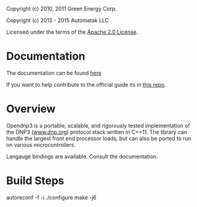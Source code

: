 Copyright (c) 2010, 2011 Green Energy Corp.

Copyright (c) 2013 - 2015 Automatak LLC

Licensed under the terms of the [Apache 2.0 License](http://www.apache.org/licenses/LICENSE-2.0.html).

Documentation
=============

The documentation can be found [here](http://www.automatak.com/opendnp3)

If you want to help contribute to the official guide its in [this repo](https://github.com/automatak/dnp3-guide).
    
Overview
========

Opendnp3 is a portable, scalable, and rigorously tested implementation 
of the DNP3 (www.dnp.org) protocol stack written in C++11. The library 
can handle the largest front end processor loads, but can also be
ported to run on various microcontrollers.

Langauge bindings are available. Consult the documentation.

Build Steps
===========
autoreconf -f -i
./configure
make -j6
